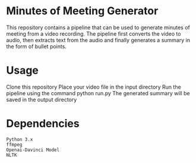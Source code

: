 # Minutes of Meeting Generator
This repository contains a pipeline that can be used to generate minutes of meeting from a video recording. The pipeline first converts the video to audio, then extracts text from the audio and finally generates a summary in the form of bullet points.

# Usage
Clone this repository
Place your video file in the input directory
Run the pipeline using the command python run.py
The generated summary will be saved in the output directory
# Dependencies
```
Python 3.x
ffmpeg
Openai-Davinci Model
NLTK
```
